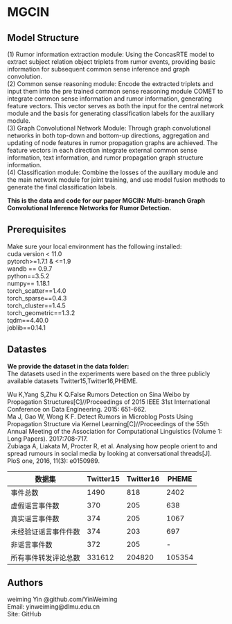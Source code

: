 <h1>MGCIN</h1>
<h2>Model Structure</h2>
(1) Rumor information extraction module: Using the ConcasRTE model to extract subject relation object triplets from rumor events, providing basic information for subsequent common sense inference and graph convolution.<br>
(2) Common sense reasoning module: Encode the extracted triplets and input them into the pre trained common sense reasoning module COMET to integrate common sense information and rumor information, generating feature vectors. This vector serves as both the input for the central network module and the basis for generating classification labels for the auxiliary module.<br>
(3) Graph Convolutional Network Module: Through graph convolutional networks in both top-down and bottom-up directions, aggregation and updating of node features in rumor propagation graphs are achieved. The feature vectors in each direction integrate external common sense information, text information, and rumor propagation graph structure information.<br>
(4) Classification module: Combine the losses of the auxiliary module and the main network module for joint training, and use model fusion methods to generate the final classification labels.<br>

<b>This is the data and code for our paper MGCIN: Multi-branch Graph Convolutional Inference Networks for Rumor Detection.</b>

<h2>Prerequisites</h2>
Make sure your local environment has the following installed:<br>
cuda version < 11.0 <br>
pytorch>=1.7.1 & <=1.9<br>
wandb == 0.9.7<br>
python==3.5.2<br>
numpy== 1.18.1<br>
torch_scatter==1.4.0<br>
torch_sparse==0.4.3<br>
torch_cluster==1.4.5<br>
torch_geometric==1.3.2<br>
tqdm==4.40.0<br>
joblib==0.14.1<br>

<h2>Datastes</h2>
<strong>We provide the dataset in the data folder:</strong><br>
The datasets used in the experiments were based on the three publicly available datasets Twitter15,Twitter16,PHEME.<br>

Wu K,Yang S,Zhu K Q.False Rumors Detection on Sina Weibo by Propagation Structures[C]//Proceedings of 2015 IEEE 31st International Conference on Data Engineering. 2015: 651-662.<br>
Ma J, Gao W, Wong K F. Detect Rumors in Microblog Posts Using Propagation Structure via Kernel Learning[C]//Proceedings of the 55th Annual Meeting of the Association for Computational Linguistics (Volume 1: Long Papers). 2017:708-717.<br>
Zubiaga A, Liakata M, Procter R, et al. Analysing how people orient to and spread rumours in    social media by looking at conversational threads[J]. PloS one, 2016, 11(3): e0150989.<br>
<table>
  <thead>
    <tr>
      <th><b>数据集</b></th>
      <th>Twitter15</th>
      <th>Twitter16</th>
      <th>PHEME</th>
    </tr>
  </thead>
  <tbody>
    <tr>
      <td>事件总数</td>
      <td>1490</td>
      <td>818</td>
      <td>2402</td>
    </tr>
    <tr>
      <td>虚假谣言事件数</td>
      <td>370</td>
      <td>205</td>
      <td>638</td>   
    </tr>
    <tr>
      <td>真实谣言事件数</td>
      <td>374</td>
      <td>205</td>
      <td>1067</td>
    </tr>
     <tr>
      <td>未经验证谣言事件件数</td>
      <td>374</td>
      <td>203</td>
      <td>697</td>
    </tr>
     <tr>
      <td>非谣言事件数</td>
      <td>372</td>
      <td>205</td>
      <td>-</td>
    </tr>
     <tr>
      <td>所有事件转发评论总数</td>
      <td>331612</td>
      <td>204820</td>
      <td>105354</td>
    </tr>
  </tbody>
</table>

<h2>Authors</h2>
weiming Yin @github.com/YinWeiming <br>
Email: yinweiming@dlmu.edu.cn <br>
Site: GitHub


